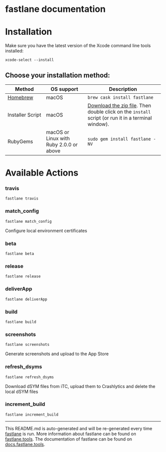 fastlane documentation
================
# Installation

Make sure you have the latest version of the Xcode command line tools installed:

```
xcode-select --install
```

## Choose your installation method:

| Method                     | OS support                              | Description                                                                                                                           |
|----------------------------|-----------------------------------------|---------------------------------------------------------------------------------------------------------------------------------------|
| [Homebrew](http://brew.sh) | macOS                                   | `brew cask install fastlane`                                                                                                          |
| Installer Script           | macOS                                   | [Download the zip file](https://download.fastlane.tools). Then double click on the `install` script (or run it in a terminal window). |
| RubyGems                   | macOS or Linux with Ruby 2.0.0 or above | `sudo gem install fastlane -NV`                                                                                                       |

# Available Actions
### travis
```
fastlane travis
```

### match_config
```
fastlane match_config
```
Configure local environment certificates
### beta
```
fastlane beta
```

### release
```
fastlane release
```

### deliverApp
```
fastlane deliverApp
```

### build
```
fastlane build
```

### screenshots
```
fastlane screenshots
```
Generate screenshots and upload to the App Store
### refresh_dsyms
```
fastlane refresh_dsyms
```
Download dSYM files from iTC, upload them to Crashlytics and delete the local dSYM files
### increment_build
```
fastlane increment_build
```


----

This README.md is auto-generated and will be re-generated every time [fastlane](https://fastlane.tools) is run.
More information about fastlane can be found on [fastlane.tools](https://fastlane.tools).
The documentation of fastlane can be found on [docs.fastlane.tools](https://docs.fastlane.tools).

